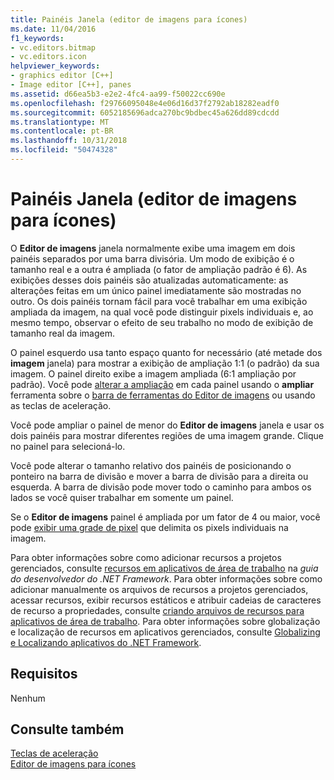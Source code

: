 ```yaml
---
title: Painéis Janela (editor de imagens para ícones)
ms.date: 11/04/2016
f1_keywords:
- vc.editors.bitmap
- vc.editors.icon
helpviewer_keywords:
- graphics editor [C++]
- Image editor [C++], panes
ms.assetid: d66ea5b3-e2e2-4fc4-aa99-f50022cc690e
ms.openlocfilehash: f29766095048e4e06d16d37f2792ab18282eadf0
ms.sourcegitcommit: 6052185696adca270bc9bdbec45a626dd89cdcdd
ms.translationtype: MT
ms.contentlocale: pt-BR
ms.lasthandoff: 10/31/2018
ms.locfileid: "50474328"
---
```

# <a name="window-panes-image-editor-for-icons"></a>Painéis Janela (editor de imagens para ícones)

O **Editor de imagens** janela normalmente exibe uma imagem em dois painéis separados por uma barra divisória. Um modo de exibição é o tamanho real e a outra é ampliada (o fator de ampliação padrão é 6). As exibições desses dois painéis são atualizadas automaticamente: as alterações feitas em um único painel imediatamente são mostradas no outro. Os dois painéis tornam fácil para você trabalhar em uma exibição ampliada da imagem, na qual você pode distinguir pixels individuais e, ao mesmo tempo, observar o efeito de seu trabalho no modo de exibição de tamanho real da imagem.

O painel esquerdo usa tanto espaço quanto for necessário (até metade dos **imagem** janela) para mostrar a exibição de ampliação 1:1 (o padrão) da sua imagem. O painel direito exibe a imagem ampliada (6:1 ampliação por padrão). Você pode [alterar a ampliação](../windows/changing-the-magnification-factor-image-editor-for-icons.md) em cada painel usando o **ampliar** ferramenta sobre o [barra de ferramentas do Editor de imagens](../windows/toolbar-image-editor-for-icons.md) ou usando as teclas de aceleração.

Você pode ampliar o painel de menor do **Editor de imagens** janela e usar os dois painéis para mostrar diferentes regiões de uma imagem grande. Clique no painel para selecioná-lo.

Você pode alterar o tamanho relativo dos painéis de posicionando o ponteiro na barra de divisão e mover a barra de divisão para a direita ou esquerda. A barra de divisão pode mover todo o caminho para ambos os lados se você quiser trabalhar em somente um painel.

Se o **Editor de imagens** painel é ampliada por um fator de 4 ou maior, você pode [exibir uma grade de pixel](../windows/displaying-or-hiding-the-pixel-grid-image-editor-for-icons.md) que delimita os pixels individuais na imagem.

Para obter informações sobre como adicionar recursos a projetos gerenciados, consulte [recursos em aplicativos de área de trabalho](/dotnet/framework/resources/index) na *guia do desenvolvedor do .NET Framework*. Para obter informações sobre como adicionar manualmente os arquivos de recursos a projetos gerenciados, acessar recursos, exibir recursos estáticos e atribuir cadeias de caracteres de recurso a propriedades, consulte [criando arquivos de recursos para aplicativos de área de trabalho](/dotnet/framework/resources/creating-resource-files-for-desktop-apps). Para obter informações sobre globalização e localização de recursos em aplicativos gerenciados, consulte [Globalizing e Localizando aplicativos do .NET Framework](/dotnet/standard/globalization-localization/index).

## <a name="requirements"></a>Requisitos

Nenhum

## <a name="see-also"></a>Consulte também

[Teclas de aceleração](../windows/accelerator-keys-image-editor-for-icons.md)<br/>
[Editor de imagens para ícones](../windows/image-editor-for-icons.md)